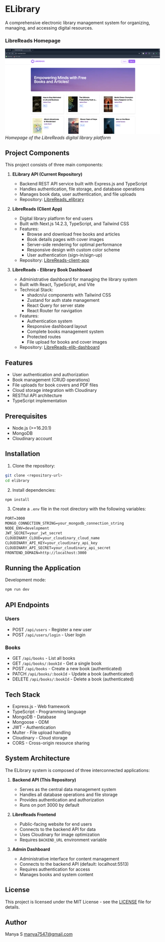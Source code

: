 # ELibrary

A comprehensive electronic library management system for organizing, managing, and accessing digital resources.

### LibreReads Homepage

![LibreReads Homepage](./screenshots/elib.png)
_Homepage of the LibreReads digital library platform_

## Project Components

This project consists of three main components:

1. **ELibrary API (Current Repository)**

   - Backend REST API service built with Express.js and TypeScript
   - Handles authentication, file storage, and database operations
   - Manages book data, user authentication, and file uploads
   - Repository: [LibreReads_elibrary](https://github.com/Manya7547/LibreReads_elibrary)

2. **LibreReads (Client App)**

   - Digital library platform for end users
   - Built with Next.js 14.2.3, TypeScript, and Tailwind CSS
   - Features:
     - Browse and download free books and articles
     - Book details pages with cover images
     - Server-side rendering for optimal performance
     - Responsive design with custom color scheme
     - User authentication (sign-in/sign-up)
   - Repository: [LibreReads-client-app](https://github.com/Manya7547/LibreReads-client-app)

3. **LibreReads - Elibrary Book Dashboard**
   - Administrative dashboard for managing the library system
   - Built with React, TypeScript, and Vite
   - Technical Stack:
     - shadcn/ui components with Tailwind CSS
     - Zustand for auth state management
     - React Query for server state
     - React Router for navigation
   - Features:
     - Authentication system
     - Responsive dashboard layout
     - Complete books management system
     - Protected routes
     - File upload for books and cover images
   - Repository: [LibreReads-elib-dashboard](https://github.com/Manya7547/LibreReads-elib-dashboard)

## Features

- User authentication and authorization
- Book management (CRUD operations)
- File uploads for book covers and PDF files
- Cloud storage integration with Cloudinary
- RESTful API architecture
- TypeScript implementation

## Prerequisites

- Node.js (>=16.20.1)
- MongoDB
- Cloudinary account

## Installation

1. Clone the repository:

```bash
git clone <repository-url>
cd elibrary
```

2. Install dependencies:

```bash
npm install
```

3. Create a `.env` file in the root directory with the following variables:

```
PORT=3000
MONGO_CONNECTION_STRING=your_mongodb_connection_string
NODE_ENV=development
JWT_SECRET=your_jwt_secret
CLOUDINARY_CLOUD=your_cloudinary_cloud_name
CLOUDINARY_API_KEY=your_cloudinary_api_key
CLOUDINARY_API_SECRET=your_cloudinary_api_secret
FRONTEND_DOMAIN=http://localhost:3000
```

## Running the Application

Development mode:

```bash
npm run dev
```

## API Endpoints

### Users

- POST `/api/users` - Register a new user
- POST `/api/users/login` - User login

### Books

- GET `/api/books` - List all books
- GET `/api/books/:bookId` - Get a single book
- POST `/api/books` - Create a new book (authenticated)
- PATCH `/api/books/:bookId` - Update a book (authenticated)
- DELETE `/api/books/:bookId` - Delete a book (authenticated)

## Tech Stack

- Express.js - Web framework
- TypeScript - Programming language
- MongoDB - Database
- Mongoose - ODM
- JWT - Authentication
- Multer - File upload handling
- Cloudinary - Cloud storage
- CORS - Cross-origin resource sharing

## System Architecture

The ELibrary system is composed of three interconnected applications:

1. **Backend API (This Repository)**

   - Serves as the central data management system
   - Handles all database operations and file storage
   - Provides authentication and authorization
   - Runs on port 3000 by default

2. **LibreReads Frontend**

   - Public-facing website for end users
   - Connects to the backend API for data
   - Uses Cloudinary for image optimization
   - Requires `BACKEND_URL` environment variable

3. **Admin Dashboard**
   - Administrative interface for content management
   - Connects to the backend API (default: localhost:5513)
   - Requires authentication for access
   - Manages books and system content

## License

This project is licensed under the MIT License - see the [LICENSE](LICENSE) file for details.

## Author

Manya S <manya7547@gmail.com>
